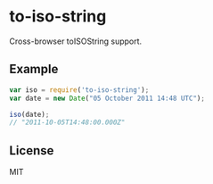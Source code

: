 
# to-iso-string
  
  Cross-browser toISOString support.

## Example

```js
var iso = require('to-iso-string');
var date = new Date("05 October 2011 14:48 UTC");

iso(date);
// "2011-10-05T14:48:00.000Z"
```

## License

  MIT
